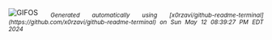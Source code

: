 <div align="justify">
<picture>
    <source media="(prefers-color-scheme: dark)" srcset="https://i.ibb.co/hWg8Hjj/output-gif.gif">
    <source media="(prefers-color-scheme: light)" srcset="https://i.ibb.co/hWg8Hjj/output-gif.gif">
    <img alt="GIFOS" src="https://i.ibb.co/hWg8Hjj/output-gif.gif">
</picture>
<sub><i>Generated automatically using [x0rzavi/github-readme-terminal](https://github.com/x0rzavi/github-readme-terminal) on Sun May 12 08:39:27 PM EDT 2024</i></sub>
</div>

<!--  -->
